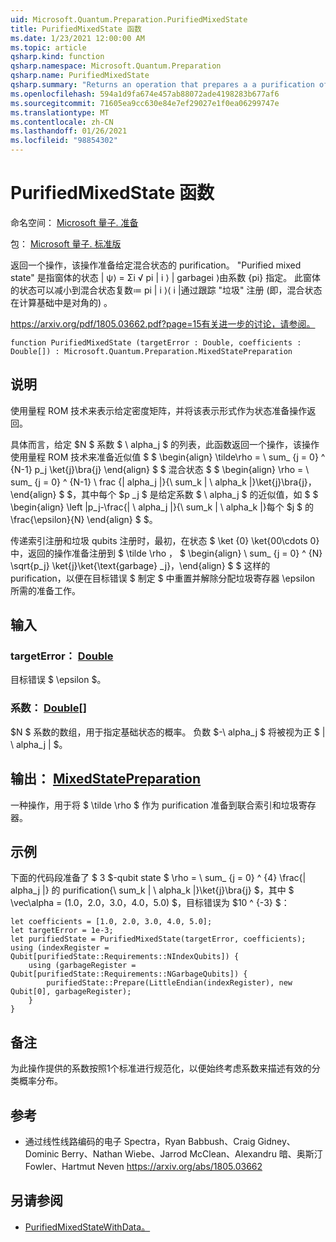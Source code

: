 ```yaml
---
uid: Microsoft.Quantum.Preparation.PurifiedMixedState
title: PurifiedMixedState 函数
ms.date: 1/23/2021 12:00:00 AM
ms.topic: article
qsharp.kind: function
qsharp.namespace: Microsoft.Quantum.Preparation
qsharp.name: PurifiedMixedState
qsharp.summary: "Returns an operation that prepares a a purification of a given mixed state.\rA \"purified mixed state\" refers to states of the form |ψ⟩ = Σᵢ √\U0001D45Dᵢ |\U0001D456⟩ |garbageᵢ⟩ specified by a vector of\rcoefficients {\U0001D45Dᵢ}. States of this form can be reduced to mixed states ρ ≔ \U0001D45Dᵢ |\U0001D456⟩⟨\U0001D456| by tracing over the \"garbage\"\rregister (that is, a mixed state that is diagonal in the computational basis).\r\rSee https://arxiv.org/pdf/1805.03662.pdf?page=15 for further discussion."
ms.openlocfilehash: 594a1d9fa674e457ab88072ade4198283b677af6
ms.sourcegitcommit: 71605ea9cc630e84e7ef29027e1f0ea06299747e
ms.translationtype: MT
ms.contentlocale: zh-CN
ms.lasthandoff: 01/26/2021
ms.locfileid: "98854302"
---
```

# <a name="purifiedmixedstate-function"></a>PurifiedMixedState 函数

命名空间： [Microsoft 量子. 准备](xref:Microsoft.Quantum.Preparation)

包： [Microsoft 量子. 标准版](https://nuget.org/packages/Microsoft.Quantum.Standard)


返回一个操作，该操作准备给定混合状态的 purification。
"Purified mixed state" 是指窗体的状态 | ψ⟩ = Σi √ pi | i ⟩ | garbagei ⟩由系数 {pi} 指定。 此窗体的状态可以减小到混合状态复数≔ pi | i ⟩⟨ i |通过跟踪 "垃圾" 注册 (即，混合状态在计算基础中是对角的) 。

https://arxiv.org/pdf/1805.03662.pdf?page=15有关进一步的讨论，请参阅。

```qsharp
function PurifiedMixedState (targetError : Double, coefficients : Double[]) : Microsoft.Quantum.Preparation.MixedStatePreparation
```


## <a name="description"></a>说明

使用量程 ROM 技术来表示给定密度矩阵，并将该表示形式作为状态准备操作返回。

具体而言，给定 $N $ 系数 $ \ alpha_j $ 的列表，此函数返回一个操作，该操作使用量程 ROM 技术来准备近似值 $ $ \begin{align} \tilde\rho = \ sum_ {j = 0} ^ {N-1} p_j \ket{j}\bra{j} \end{align} $ $ 混合状态 $ $ \begin{align} \rho = \ sum_ {j = 0} ^ {N-1} \ frac {| alpha_j |}{\ sum_k | \ alpha_k |}\ket{j}\bra{j}，\end{align} $ $，其中每个 $p _j $ 是给定系数 $ \ alpha_j $ 的近似值，如 $ $ \begin{align} \left |p_j-\frac{| \ alpha_j |}{\ sum_k | \ alpha_k |}每个 $j $ 的 \frac{\epsilon}{N} \end{align} $ $。

传递索引注册和垃圾 qubits 注册时，最初，在状态 $ \ket {0} \ket{00\cdots 0} 中，返回的操作准备注册到 $ \tilde \rho $，$ $ \begin{align} \ sum_ {j = 0} ^ {N} \sqrt{p_j} \ket{j}\ket{\text{garbage} _j}，\end{align} $ $ 这样的 purification，以便在目标错误 $ 制定 $ 中重置并解除分配垃圾寄存器 \epsilon 所需的准备工作。

## <a name="input"></a>输入

### <a name="targeterror--double"></a>targetError： [Double](xref:microsoft.quantum.lang-ref.double)

目标错误 $ \epsilon $。


### <a name="coefficients--double"></a>系数： [Double](xref:microsoft.quantum.lang-ref.double)[]

$N $ 系数的数组，用于指定基础状态的概率。
负数 $-\ alpha_j $ 将被视为正 $ | \ alpha_j | $。



## <a name="output--mixedstatepreparation"></a>输出： [MixedStatePreparation](xref:Microsoft.Quantum.Preparation.MixedStatePreparation)

一种操作，用于将 $ \tilde \rho $ 作为 purification 准备到联合索引和垃圾寄存器。

## <a name="example"></a>示例

下面的代码段准备了 $ 3 $-qubit state $ \rho = \ sum_ {j = 0} ^ {4} \frac{| alpha_j |} 的 purification{\ sum_k | \ alpha_k |}\ket{j}\bra{j} $，其中 $ \vec\alpha = (1.0，2.0，3.0，4.0，5.0) $，目标错误为 $10 ^ {-3} $：

```qsharp
let coefficients = [1.0, 2.0, 3.0, 4.0, 5.0];
let targetError = 1e-3;
let purifiedState = PurifiedMixedState(targetError, coefficients);
using (indexRegister = Qubit[purifiedState::Requirements::NIndexQubits]) {
    using (garbageRegister = Qubit[purifiedState::Requirements::NGarbageQubits]) {
        purifiedState::Prepare(LittleEndian(indexRegister), new Qubit[0], garbageRegister);
    }
}
```

## <a name="remarks"></a>备注

为此操作提供的系数按照1个标准进行规范化，以便始终考虑系数来描述有效的分类概率分布。

## <a name="references"></a>参考

- 通过线性线路编码的电子 Spectra，Ryan Babbush、Craig Gidney、Dominic Berry、Nathan Wiebe、Jarrod McClean、Alexandru 暗、奥斯汀 Fowler、Hartmut Neven https://arxiv.org/abs/1805.03662

## <a name="see-also"></a>另请参阅

- [PurifiedMixedStateWithData。](xref:Microsoft.Quantum.Preparation.PurifiedMixedStateWithData)
